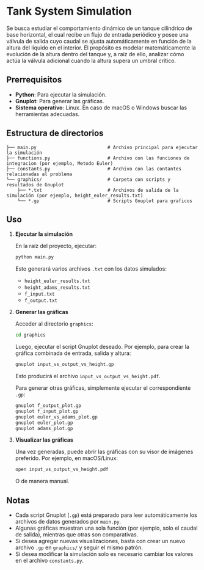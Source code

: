 # Tank System Simulation

Se busca estudiar el comportamiento dinámico de un tanque cilíndrico de base horizontal, el cual recibe un flujo de entrada periódico y posee una válvula de salida cuyo caudal se ajusta automáticamente en función de la altura del líquido en el interior. El propósito es modelar matemáticamente la evolución de la altura dentro del tanque y, a raiz de ello, analizar cómo actúa la válvula adicional cuando la altura supera un umbral crítico​.

## Prerrequisitos

* **Python**: Para ejecutar la simulación.
* **Gnuplot**: Para generar las gráficas.
* **Sistema operativo**: Linux. En caso de macOS o Windows buscar las herramientas adecuadas.

## Estructura de directorios

```
├── main.py                          # Archivo principal para ejecutar la simulación
├── functions.py                     # Archivo con las funciones de integracion (por ejemplo, Metodo Euler)
├── constants.py                     # Archivo con las contantes relacionadas al problema
└── graphics/                        # Carpeta con scripts y resultados de Gnuplot
    ├── *.txt                        # Archivos de salida de la simulación (por ejemplo, height_euler_results.txt)
    └── *.gp                         # Scripts Gnuplot para graficos
```

## Uso

1. **Ejecutar la simulación**

   En la raíz del proyecto, ejecutar:

   ```bash
   python main.py
   ```

   Esto generará varios archivos `.txt` con los datos simulados:

   * `height_euler_results.txt`
   * `height_adams_results.txt`
   * `f_input.txt`
   * `f_output.txt`

2. **Generar las gráficas**

   Acceder al directorio `graphics`:

   ```bash
   cd graphics
   ```

   Luego, ejecutar el script Gnuplot deseado. Por ejemplo, para crear la gráfica combinada de entrada, salida y altura:

   ```bash
   gnuplot input_vs_output_vs_height.gp
   ```

   Esto producirá el archivo `input_vs_output_vs_height.pdf`.

   Para generar otras gráficas, simplemente ejecutar el correspondiente `.gp`:

   ```bash
   gnuplot f_output_plot.gp
   gnuplot f_input_plot.gp
   gnuplot euler_vs_adams_plot.gp
   gnuplot euler_plot.gp
   gnuplot adams_plot.gp
   ```

3. **Visualizar las gráficas**

   Una vez generadas, puede abrir las gráficas con su visor de imágenes preferido. Por ejemplo, en macOS/Linux:

   ```bash
   open input_vs_output_vs_height.pdf
   ```
   O de manera manual.

## Notas

* Cada script Gnuplot (`.gp`) está preparado para leer automáticamente los archivos de datos generados por `main.py`.
* Algunas gráficas muestran una sola función (por ejemplo, solo el caudal de salida), mientras que otras son comparativas.
* Si desea agregar nuevas visualizaciones, basta con crear un nuevo archivo `.gp` en `graphics/` y seguir el mismo patrón.
* Si desea modificar la simulación solo es necesario cambiar los valores en el archivo `constants.py`.


